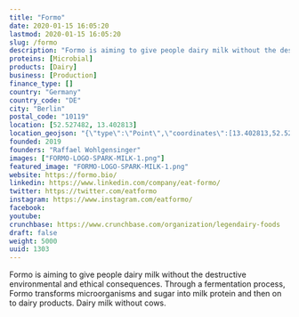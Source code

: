 ```yaml
---
title: "Formo"
date: 2020-01-15 16:05:20
lastmod: 2020-01-15 16:05:20
slug: /formo
description: "Formo is aiming to give people dairy milk without the destructive environmental and ethical consequences. Through a fermentation process, Formo transforms microorganisms and sugar into milk protein and then on to dairy products. Dairy milk without cows."
proteins: [Microbial]
products: [Dairy]
business: [Production]
finance_type: []
country: "Germany"
country_code: "DE"
city: "Berlin"
postal_code: "10119"
location: [52.527482, 13.402813]
location_geojson: "{\"type\":\"Point\",\"coordinates\":[13.402813,52.527482]}"
founded: 2019
founders: "Raffael Wohlgensinger"
images: ["FORMO-LOGO-SPARK-MILK-1.png"]
featured_image: "FORMO-LOGO-SPARK-MILK-1.png"
website: https://formo.bio/
linkedin: https://www.linkedin.com/company/eat-formo/
twitter: https://twitter.com/eatformo
instagram: https://www.instagram.com/eatformo/
facebook: 
youtube: 
crunchbase: https://www.crunchbase.com/organization/legendairy-foods
draft: false
weight: 5000
uuid: 1303
---
```

Formo is aiming to give people dairy milk without the destructive environmental and ethical consequences. Through a fermentation process, Formo transforms microorganisms and sugar into milk protein and then on to dairy products. Dairy milk without cows.
